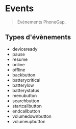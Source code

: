 Events
======

> Évènements PhoneGap.

Types d'évènements
------------------

- deviceready
- pause
- resume
- online
- offline
- backbutton
- batterycritical
- batterylow
- batterystatus
- menubutton
- searchbutton
- startcallbutton
- endcallbutton
- volumedownbutton
- volumeupbutton

